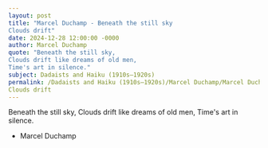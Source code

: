 ```yaml
---
layout: post
title: "Marcel Duchamp - Beneath the still sky 
Clouds drift"
date: 2024-12-28 12:00:00 -0000
author: Marcel Duchamp
quote: "Beneath the still sky, 
Clouds drift like dreams of old men, 
Time's art in silence."
subject: Dadaists and Haiku (1910s–1920s)
permalink: /Dadaists and Haiku (1910s–1920s)/Marcel Duchamp/Marcel Duchamp - Beneath the still sky 
Clouds drift
---
```


Beneath the still sky, 
Clouds drift like dreams of old men, 
Time's art in silence.

- Marcel Duchamp
